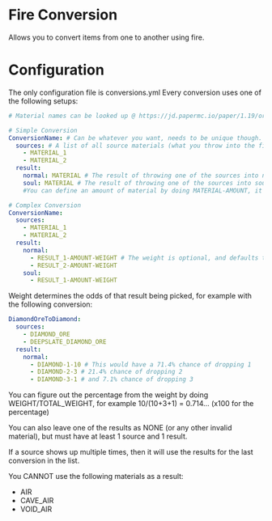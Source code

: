 # Fire Conversion
Allows you to convert items from one to another using fire.

# Configuration
The only configuration file is conversions.yml
Every conversion uses one of the following setups:

```yaml
# Material names can be looked up @ https://jd.papermc.io/paper/1.19/org/bukkit/Material.html

# Simple Conversion
ConversionName: # Can be whatever you want, needs to be unique though.
  sources: # A list of all source materials (what you throw into the fire)
    - MATERIAL_1
    - MATERIAL_2
  result:
    normal: MATERIAL # The result of throwing one of the sources into normal (orange) fire.
    soul: MATERIAL # The result of throwing one of the sources into soul (blue) fire.
    #You can define an amount of material by doing MATERIAL-AMOUNT, it defaults to 1.

# Complex Conversion
ConversionName:
  sources:
    - MATERIAL_1
    - MATERIAL_2
  result:
    normal:
      - RESULT_1-AMOUNT-WEIGHT # The weight is optional, and defaults to 1
      - RESULT_2-AMOUNT-WEIGHT
    soul:
      - RESULT_1-AMOUNT-WEIGHT
```

Weight determines the odds of that result being picked, for example with the following conversion:
```yaml
DiamondOreToDiamond:
  sources:
    - DIAMOND_ORE
    - DEEPSLATE_DIAMOND_ORE
  result:
    normal:
      - DIAMOND-1-10 # This would have a 71.4% chance of dropping 1
      - DIAMOND-2-3 # 21.4% chance of dropping 2
      - DIAMOND-3-1 # and 7.1% chance of dropping 3
```
You can figure out the percentage from the weight by doing WEIGHT/TOTAL_WEIGHT, for example 10/(10+3+1) = 0.714... (x100 for the percentage)

You can also leave one of the results as NONE (or any other invalid material), but must have at least 1 source and 1 result.

If a source shows up multiple times, then it will use the results for the last conversion in the list.

You CANNOT use the following materials as a result:
- AIR
- CAVE_AIR
- VOID_AIR
